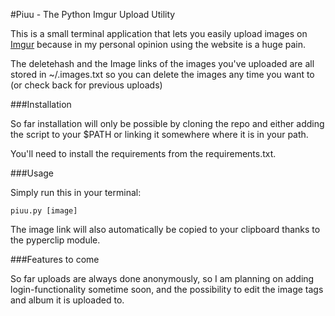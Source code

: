 #Piuu - The Python Imgur Upload Utility

This is a small terminal application that lets you easily upload
images on [Imgur](http://imgur.com) because in my personal opinion
using the website is a huge pain.

The deletehash and the Image links of the images you've uploaded are
all stored in ~/.images.txt so you can delete the images any time you
want to (or check back for previous uploads)

###Installation

So far installation will only be possible by cloning the repo and either
adding the script to your $PATH or linking it somewhere where it is in your path.

You'll need to install the requirements from the requirements.txt.

###Usage

Simply run this in your terminal:
```
piuu.py [image]
```

The image link will also automatically be copied to your clipboard thanks to the 
pyperclip module.

###Features to come

So far uploads are always done anonymously, so I am planning on adding login-functionality
sometime soon, and the possibility to edit the image tags and album it is uploaded to.
